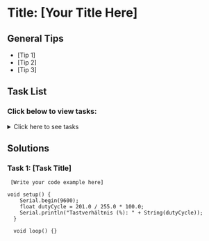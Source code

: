 # Title: [Your Title Here]

## General Tips
- [Tip 1]
- [Tip 2]
- [Tip 3]

## Task List
### Click below to view tasks:
<details>
  <summary>Click here to see tasks</summary>
  - [Task 1: Enter Task Description]
  
</details>

## Solutions

### Task 1: [Task Title]
```Arduino
 [Write your code example here]

void setup() {
    Serial.begin(9600);
    float dutyCycle = 201.0 / 255.0 * 100.0;
    Serial.println("Tastverhältnis (%): " + String(dutyCycle));
  }
  
  void loop() {}